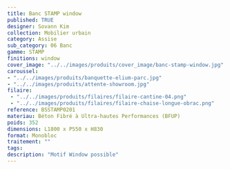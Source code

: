 ```yaml
---
title: Banc STAMP window 
published: TRUE
designer: Sovann Kim
collection: Mobilier urbain
category: Assise
sub_category: 06 Banc
gamme: STAMP
finitions: window
cover_image: "../../images/produits/cover_image/banc-stamp-window.jpg"
caroussel: 
- "../../images/produits/banquette-elium-parc.jpg"
- "../../images/produits/attente-showroom.jpg"
filaire: 
 - "../../images/produits/filaires/filaire-cantine-04.png"
 - "../../images/produits/filaires/filaire-chaise-longue-obrac.png"
reference: BSSTAMP0201
materiau: Béton Fibré à Ultra-hautes Performances (BFUP)
poids: 352
dimensions: L1800 x P550 x H830 
format: Monobloc
traitement: ""
tags: 
description: "Motif Window possible"
---
```


